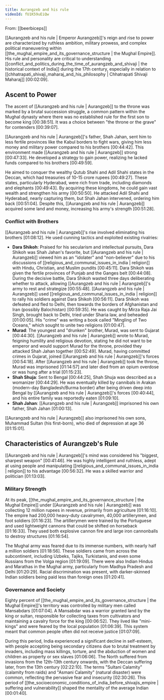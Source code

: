 ```yaml
---
title: Aurangzeb and his rule
videoId: fU1K59uEiQw
---
```


From: [[beerbiceps]] <br/> 

[[Aurangzeb and his rule | Emperor Aurangzeb]]'s reign and rise to power are characterized by ruthless ambition, military prowess, and complex political maneuvering within [[the_mughal_empire_and_its_governance_structure | the Mughal Empire]]. His rule and personality are critical to understanding [[conflict_and_politics_during_the_time_of_aurangzeb_and_shivaji | the historical context of India]] during the 17th century, especially in relation to [[chhatrapati_shivaji_maharaj_and_his_philosophy | Chhatrapati Shivaji Maharaj]] <a class="yt-timestamp" data-t="00:02:09">[00:02:09]</a>.

## Ascent to Power

The ascent of [[Aurangzeb and his rule | Aurangzeb]] to the throne was marked by a brutal succession struggle, a common pattern within the Mughal dynasty where there was no established rule for the first son to become king <a class="yt-timestamp" data-t="00:38:51">[00:38:51]</a>. It was a choice between "the throne or the grave" for contenders <a class="yt-timestamp" data-t="00:39:07">[00:39:07]</a>.

[[Aurangzeb and his rule | Aurangzeb]]'s father, Shah Jahan, sent him to less fertile provinces like the Kabul borders to fight wars, giving him less money and military power compared to his brothers <a class="yt-timestamp" data-t="00:44:42">[00:44:42]</a>. This environment made [[Aurangzeb and his rule | Aurangzeb]] strong <a class="yt-timestamp" data-t="00:47:33">[00:47:33]</a>. He developed a strategy to gain power, realizing he lacked funds compared to his brothers <a class="yt-timestamp" data-t="00:49:59">[00:49:59]</a>.

He aimed to conquer the wealthy Qutub Shahi and Adil Shahi states in the Deccan, which had treasuries of 10-15 crore rupees <a class="yt-timestamp" data-t="00:49:27">[00:49:27]</a>. These states, particularly Hyderabad, were rich from trade, including diamonds and elephants <a class="yt-timestamp" data-t="00:49:43">[00:49:43]</a>. By acquiring these kingdoms, he could gain vast wealth and strengthen his army <a class="yt-timestamp" data-t="00:50:50">[00:50:50]</a>. He attacked Adil Shahi and Hyderabad, nearly capturing them, but Shah Jahan intervened, ordering him back <a class="yt-timestamp" data-t="00:51:04">[00:51:04]</a>. Despite this, [[Aurangzeb and his rule | Aurangzeb]] acquired some land and money, increasing his army's strength <a class="yt-timestamp" data-t="00:51:28">[00:51:28]</a>.

### Conflict with Brothers
[[Aurangzeb and his rule | Aurangzeb]]'s rise involved eliminating his brothers <a class="yt-timestamp" data-t="01:08:12">[01:08:12]</a>. He used cunning tactics and exploited existing rivalries:
*   **Dara Shikoh**: Praised for his secularism and intellectual pursuits, Dara Shikoh was Shah Jahan's favorite, but [[Aurangzeb and his rule | Aurangzeb]] viewed him as an "idolater" and "non-believer" due to his discussions of [[religious_and_communal_issues_in_india | religion]] with Hindu, Christian, and Muslim pundits <a class="yt-timestamp" data-t="00:45:11">[00:45:11]</a>. Dara Shikoh was given the fertile provinces of Punjab and the Ganges belt <a class="yt-timestamp" data-t="00:44:08">[00:44:08]</a>. During the decisive battle, Dara Shikoh wasted three days deliberating whether to attack, allowing [[Aurangzeb and his rule | Aurangzeb]]'s army to rest and strategize <a class="yt-timestamp" data-t="00:55:48">[00:55:48]</a>. [[Aurangzeb and his rule | Aurangzeb]] used [[religious_and_communal_issues_in_india | religion]] to rally his soldiers against Dara Shikoh <a class="yt-timestamp" data-t="00:56:11">[00:56:11]</a>. Dara Shikoh was defeated and fled to Delhi, then towards the borders of Afghanistan and Iran (possibly Balochistan) <a class="yt-timestamp" data-t="00:59:35">[00:59:35]</a>. He was caught by Mirza Raja Jai Singh, brought back to Delhi, tried under Sharia law, and beheaded <a class="yt-timestamp" data-t="01:00:05">[01:00:05]</a>. His "crime" was writing a book called "Mingling of Two Oceans," which sought to unite two religions <a class="yt-timestamp" data-t="01:00:47">[01:00:47]</a>.
*   **Murad**: The youngest and "drunken" brother, Murad, was sent to Gujarat <a class="yt-timestamp" data-t="00:44:30">[00:44:30]</a>. [[Aurangzeb and his rule | Aurangzeb]] wrote to Murad, feigning humility and religious devotion, stating he did not want to be emperor and would support Murad for the throne, provided they attacked Shah Jahan together <a class="yt-timestamp" data-t="00:52:49">[00:52:49]</a>. Murad, having committed crimes in Gujarat, joined [[Aurangzeb and his rule | Aurangzeb]]'s forces <a class="yt-timestamp" data-t="00:54:18">[00:54:18]</a>. After [[Aurangzeb and his rule | Aurangzeb]] took the throne, Murad was imprisoned <a class="yt-timestamp" data-t="01:14:57">[01:14:57]</a> and later died from an opium overdose or was hung after a trial <a class="yt-timestamp" data-t="01:15:23">[01:15:23]</a>.
*   **Shah Shuja**: Sent to Bengal <a class="yt-timestamp" data-t="00:44:25">[00:44:25]</a>, Shah Shuja was described as a womanizer <a class="yt-timestamp" data-t="00:44:29">[00:44:29]</a>. He was eventually killed by cannibals in Arakan (modern-day Bangladesh/Burma border) after being driven deep into Bengal by [[Aurangzeb and his rule | Aurangzeb]]'s forces <a class="yt-timestamp" data-t="00:40:44">[00:40:44]</a>, and his entire family was reportedly eaten <a class="yt-timestamp" data-t="01:09:10">[01:09:10]</a>.
*   **Shah Jahan**: [[Aurangzeb and his rule | Aurangzeb]] imprisoned his own father, Shah Jahan <a class="yt-timestamp" data-t="01:00:13">[01:00:13]</a>.

[[Aurangzeb and his rule | Aurangzeb]] also imprisoned his own sons, Muhammad Sultan (his first-born), who died of depression at age 36 <a class="yt-timestamp" data-t="01:15:01">[01:15:01]</a>.

## Characteristics of Aurangzeb's Rule

[[Aurangzeb and his rule | Aurangzeb]]'s mind was considered his "biggest, sharpest weapon" <a class="yt-timestamp" data-t="00:41:46">[00:41:46]</a>. He was highly intelligent and ruthless, adept at using people and manipulating [[religious_and_communal_issues_in_india | religion]] to his advantage <a class="yt-timestamp" data-t="00:56:32">[00:56:32]</a>. He was a skilled warrior and politician <a class="yt-timestamp" data-t="01:13:03">[01:13:03]</a>.

### Military Strength
At its peak, [[the_mughal_empire_and_its_governance_structure | the Mughal Empire]] under [[Aurangzeb and his rule | Aurangzeb]] was collecting 12 million rupees in revenue, primarily from agriculture <a class="yt-timestamp" data-t="01:16:10">[01:16:10]</a>. The empire had 200,000 heavy-duty cavalrymen, 40,000 artillerymen, and foot soldiers <a class="yt-timestamp" data-t="01:16:23">[01:16:23]</a>. The artillerymen were trained by the Portuguese and used lightweight cannons that could be shifted on horseback <a class="yt-timestamp" data-t="01:16:33">[01:16:33]</a>. They used both explosive cannon fire and large iron cannonballs to destroy structures <a class="yt-timestamp" data-t="01:16:54">[01:16:54]</a>.

The Mughal army was feared due to its immense numbers, with nearly half a million soldiers <a class="yt-timestamp" data-t="01:18:56">[01:18:56]</a>. These soldiers came from across the subcontinent, including Uzbeks, Tajiks, Turkistanis, and even some Russians from the Volga region <a class="yt-timestamp" data-t="01:19:09">[01:19:09]</a>. There were also Indian Hindus and Marathas in the Mughal army, particularly from Madhya Pradesh and Delhi <a class="yt-timestamp" data-t="01:20:29">[01:20:29]</a>. Racial discrimination was present, with darker-skinned Indian soldiers being paid less than foreign ones <a class="yt-timestamp" data-t="01:20:41">[01:20:41]</a>.

### Governance and Society
Eighty percent of [[the_mughal_empire_and_its_governance_structure | the Mughal Empire]]'s territory was controlled by military men called Mansabdars <a class="yt-timestamp" data-t="01:07:04">[01:07:04]</a>. A Mansabdar was a warrior granted land by the king or sultan, responsible for collecting taxes from cultivators and maintaining a cavalry force for the king <a class="yt-timestamp" data-t="00:06:52">[00:06:52]</a>. They lived like "mini-kings" and were feared by the local population <a class="yt-timestamp" data-t="01:06:39">[01:06:39]</a>. This system meant that common people often did not receive justice <a class="yt-timestamp" data-t="01:07:09">[01:07:09]</a>.

During this period, India experienced a significant decline in self-esteem, with people accepting being secondary citizens due to brutal treatment by invaders, including mass killings, torture, and the abduction of women and children as property or sex slaves <a class="yt-timestamp" data-t="01:06:06">[01:06:06]</a>. The North suffered from invasions from the 12th-13th century onwards, with the Deccan suffering later, from the 13th century <a class="yt-timestamp" data-t="02:22:10">[02:22:10]</a>. The terms "Sultani Calamity" (calamity from raids) and "Asmani Calamity" (natural disaster) were common, reflecting the pervasive fear and insecurity <a class="yt-timestamp" data-t="02:30:26">[02:30:26]</a>. This period of [[the_socioeconomic_conditions_of_india_before_shivajis_empire | suffering and vulnerability]] shaped the mentality of the average Indian <a class="yt-timestamp" data-t="00:01:40">[00:01:40]</a>.